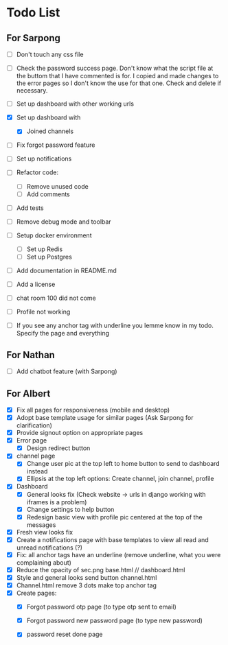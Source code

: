 # Todo List

## For Sarpong

- [ ] Don't touch any css file

- [ ] Check the password success page. Don't know what the script file at the buttom that I have commented is for. 
      I copied and made changes to the error pages so I don't know the use for that one. Check and delete if necessary.
- [ ] Set up dashboard with other working urls
- [x] Set up dashboard with
  - [x] Joined channels
- [ ] Fix forgot password feature
- [ ] Set up notifications
- [ ] Refactor code:
  - [ ] Remove unused code
  - [ ] Add comments
- [ ] Add tests
- [ ] Remove debug mode and toolbar
- [ ] Setup docker environment
  - [ ] Set up Redis
  - [ ] Set up Postgres
- [ ] Add documentation in README.md
- [ ] Add a license
- [ ] chat room 100 did not come
- [ ] Profile not working
- [ ] If you see any anchor tag with underline you lemme know in my todo. Specify the page and everything




## For Nathan

- [ ] Add chatbot feature (with Sarpong)



## For Albert

- [x] Fix all pages for responsiveness (mobile and desktop)
- [x] Adopt base template usage for similar pages (Ask Sarpong for clarification)
- [x] Provide signout option on appropriate pages
- [x] Error page
  - [x] Design redirect button
- [x] channel page
  - [x] Change user pic at the top left to home button to send to dashboard instead
  - [x] Ellipsis at the top left options: Create channel, join channel, profile
- [x] Dashboard
  - [x] General looks fix (Check website -> urls in django working with iframes is a problem)
  - [x] Change settings to help button
  - [x] Redesign basic view with profile pic centered at the top of the messages
- [x] Fresh view looks fix
- [x] Create a notifications page with base templates to view all read and unread notifications (?)
- [x] Fix: all anchor tags have an underline (remove underline, what you were complaining about)
- [x] Reduce the opacity of sec.png base.html // dashboard.html
- [x] Style and general looks send button channel.html
- [x] Channel.html remove 3 dots make top anchor tag
- [x] Create pages:
  - [x] Forgot password otp page (to type otp sent to email)
  - [x] Forgot password new password page (to type new password)
  - [x] password reset done page


<!-- side note: i renamed basic_view.html and css to dashboard. Hence the original dashboard html and css files have been deleted. Chech github old commits if you need them -->



<!-- Put an x in the square brackets when done -->
